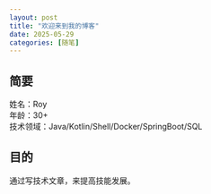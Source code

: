 ```yaml
---
layout: post
title: "欢迎来到我的博客"
date: 2025-05-29
categories: [随笔]
---
```

## 简要
姓名：Roy  
年龄：30+  
技术领域：Java/Kotlin/Shell/Docker/SpringBoot/SQL  

## 目的
通过写技术文章，来提高技能发展。
